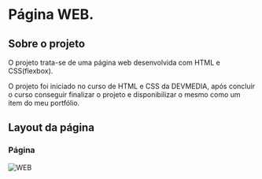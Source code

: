 # Página WEB.

## Sobre o projeto
O projeto trata-se de uma página web desenvolvida com HTML e CSS(flexbox).  

O projeto foi iniciado no curso de HTML e CSS da DEVMEDIA, após concluir o curso conseguir finalizar o projeto e disponibilizar o mesmo como um item do meu portfólio. 

## Layout da página
### Página 
![WEB](https://github.com/Teddy-ar/pagina-flexbox/blob/master/img/Animacao4.gif) 
